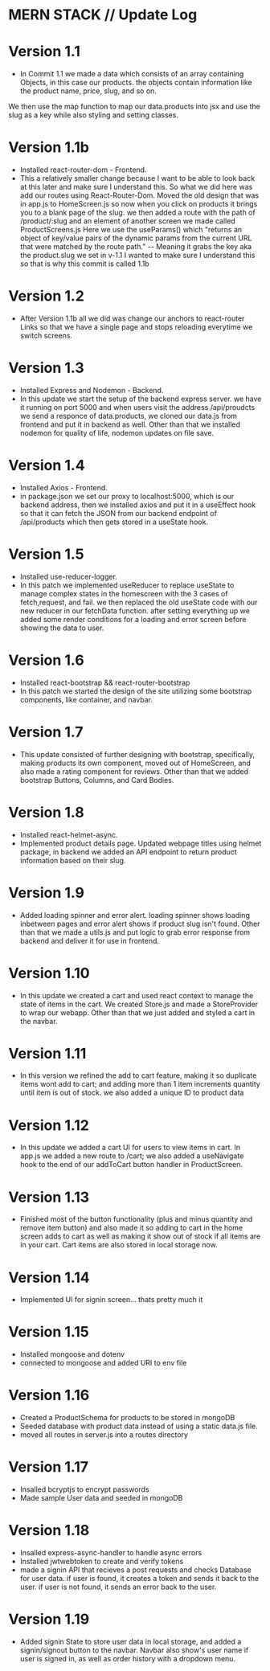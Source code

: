 # MERN STACK // Update Log

# Version 1.1

- In Commit 1.1 we made a data which consists of an array containing Objects, in this case our products. the objects contain information like the product name, price, slug, and so on.

We then use the map function to map our data.products into jsx and use the slug as a key while also styling and setting classes.

# Version 1.1b

- Installed react-router-dom - Frontend.
- This a relatively smaller change because I want to be able to look back at this later and make sure I understand this.
  So what we did here was add our routes using React-Router-Dom. Moved the old design that was in app.js to HomeScreen.js so now when you click on products it brings you to a blank page of the slug. we then added a route with the path of /product/:slug and an element of another screen we made called ProductScreens.js
  Here we use the useParams() which "returns an object of key/value pairs of the dynamic params from the current URL that were matched by the route path." -- Meaning it grabs the key aka the product.slug we set in v-1.1
  I wanted to make sure I understand this so that is why this commit is called 1.1b

# Version 1.2

- After Version 1.1b all we did was change our anchors to react-router Links so that we have a single page and stops reloading everytime we switch screens.

# Version 1.3

- Installed Express and Nodemon - Backend.
- In this update we start the setup of the backend express server. we have it running on port 5000 and when users visit the address
  /api/proudcts we send a responce of data.products, we cloned our data.js from frontend and put it in backend as well. Other than that we installed nodemon for quality of life, nodemon updates on file save.

# Version 1.4

- Installed Axios - Frontend.
- in package.json we set our proxy to localhost:5000, which is our backend address, then we installed axios and put it in a useEffect hook so that it can fetch the JSON from our backend endpoint of /api/products which then gets stored in a useState hook.

# Version 1.5

- Installed use-reducer-logger.
- In this patch we implemented useReducer to replace useState to manage complex states in the homescreen with the 3 cases of fetch,request, and fail. we then replaced the old useState code with our new reducer in our fetchData function. after setting everything up we added some render conditions for a loading and error screen before showing the data to user.

# Version 1.6

- Installed react-bootstrap && react-router-bootstrap
- In this patch we started the design of the site utilizing some bootstrap components, like container, and navbar.

# Version 1.7

- This update consisted of further designing with bootstrap, specifically, making products its own component, moved out of HomeScreen, and also made a rating component for reviews. Other than that we added bootstrap Buttons, Columns, and Card Bodies.

# Version 1.8

- Installed react-helmet-async.
- Implemented product details page. Updated webpage titles using helmet package, in backend we added an API endpoint to return product information based on their slug.

# Version 1.9

- Added loading spinner and error alert. loading spinner shows loading inbetween pages and error alert shows if product slug isn't found. Other than that we made a utils.js and put logic to grab error response from backend and deliver it for use in frontend.

# Version 1.10

- In this update we created a cart and used react context to manage the state of items in the cart. We created Store.js and made a StoreProvider to wrap our webapp. Other than that we just added and styled a cart in the navbar.

# Version 1.11

- In this version we refined the add to cart feature, making it so duplicate items wont add to cart; and adding more than 1 item increments quantity until item is out of stock. we also added a unique ID to product data

# Version 1.12

- In this update we added a cart UI for users to view items in cart. In app.js we added a new route to /cart; we also added a useNavigate hook to the end of our addToCart button handler in ProductScreen.

# Version 1.13

- Finished most of the button functionality (plus and minus quantity and remove item button) and also made it so adding to cart in the home screen adds to cart as well as making it show out of stock if all items are in your cart. Cart items are also stored in local storage now.

# Version 1.14

- Implemented UI for signin screen... thats pretty much it

# Version 1.15

- Installed mongoose and dotenv
- connected to mongoose and added URI to env file

# Version 1.16

- Created a ProductSchema for products to be stored in mongoDB
- Seeded database with product data instead of using a static data.js file.
- moved all routes in server.js into a routes directory

# Version 1.17

- Insalled bcryptjs to encrypt passwords
- Made sample User data and seeded in mongoDB

# Version 1.18

- Insalled express-async-handler to handle async errors
- Installed jwtwebtoken to create and verify tokens
- made a signin API that recieves a post requests and checks Database for user data. if user is found, it creates a token and sends it back to the user. if user is not found, it sends an error back to the user.

# Version 1.19

- Added signin State to store user data in local storage, and added a signin/signout button to the navbar. Navbar also show's user name if user is signed in, as well as order history with a dropdown menu.
